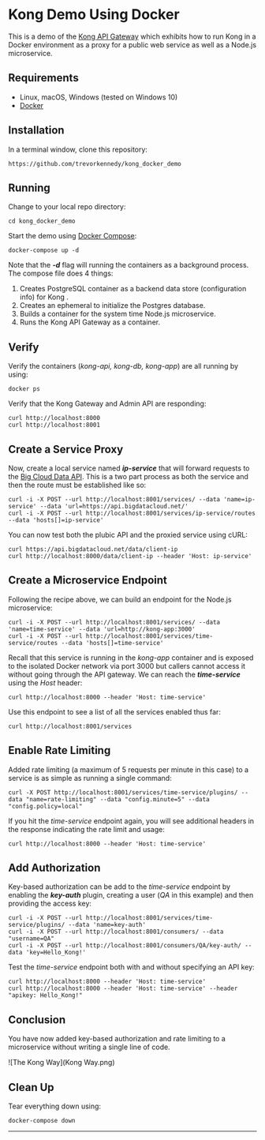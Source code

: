 # Kong Demo Using Docker
This is a demo of the [Kong API Gateway](https://konghq.com/) which exhibits how to run Kong in a Docker environment as a proxy for a public web service as well as a Node.js microservice.

## Requirements
  - Linux, macOS, Windows (tested on Windows 10)
  - [Docker](https://www.docker.com)

## Installation
In a terminal window, clone this repository:

```
https://github.com/trevorkennedy/kong_docker_demo
```

## Running

Change to your local repo directory:

```
cd kong_docker_demo
```

Start the demo using [Docker Compose](https://docs.docker.com/compose/):

```
docker-compose up -d  
```

Note that the ***-d*** flag will running the containers as a background process.  The compose file does 4 things: 

1.  Creates PostgreSQL container as a backend data store (configuration info) for Kong .
2.  Creates an ephemeral to initialize the Postgres database.
3.  Builds a container for the system time Node.js microservice.
4.  Runs the Kong API Gateway as a container.

## Verify

Verify the containers (*kong-api, kong-db, kong-app*) are all running by using:

```
docker ps
```

Verify that the Kong Gateway and Admin API are responding:

```
curl http://localhost:8000
curl http://localhost:8001
```

## Create a Service Proxy

Now, create a local service named ***ip-service*** that will forward requests to the [Big Cloud Data API](https://www.bigdatacloud.com/). This is a two part process as both the service  and then the route must be established like so:

```
curl -i -X POST --url http://localhost:8001/services/ --data 'name=ip-service' --data 'url=https://api.bigdatacloud.net/'
curl -i -X POST --url http://localhost:8001/services/ip-service/routes --data 'hosts[]=ip-service'
```

You can now test both the plubic API and the proxied service using cURL:
```
curl https://api.bigdatacloud.net/data/client-ip
curl http://localhost:8000/data/client-ip --header 'Host: ip-service'
```

## Create a Microservice Endpoint

Following the recipe above, we can build an endpoint for the Node.js microservice:

```
curl -i -X POST --url http://localhost:8001/services/ --data 'name=time-service' --data 'url=http://kong-app:3000'
curl -i -X POST --url http://localhost:8001/services/time-service/routes --data 'hosts[]=time-service'
```

Recall that this service is running in the *kong-app* container and is exposed to the isolated Docker network via port 3000 but callers cannot access it without going through the API gateway. We can reach the ***time-service*** using the *Host* header:

```
curl http://localhost:8000 --header 'Host: time-service'
```

Use this endpoint to see a list of all the services enabled thus far:

```
curl http://localhost:8001/services
```

## Enable Rate Limiting

Added rate limiting (a maximum of 5 requests per minute in this case) to a service is as simple as running a single command:

```
curl -X POST http://localhost:8001/services/time-service/plugins/ --data "name=rate-limiting" --data "config.minute=5" --data "config.policy=local"
```

If you hit the *time-service* endpoint again, you will see additional headers in the response indicating the rate limit and usage:

```
curl http://localhost:8000 --header 'Host: time-service'
```

## Add Authorization

Key-based authorization can be add to the *time-service* endpoint by enabling the ***key-auth*** plugin, creating a user (*QA* in this example) and then providing the access key:

```
curl -i -X POST --url http://localhost:8001/services/time-service/plugins/ --data 'name=key-auth'
curl -i -X POST --url http://localhost:8001/consumers/ --data "username=QA"
curl -i -X POST --url http://localhost:8001/consumers/QA/key-auth/ --data 'key=Hello_Kong!'
```

Test the *time-service* endpoint both with and without specifying an API key:

```
curl http://localhost:8000 --header 'Host: time-service'
curl http://localhost:8000 --header 'Host: time-service' --header "apikey: Hello_Kong!"
```

## Conclusion

You have now added key-based authorization and rate limiting to a microservice without writing a single line of code.

![The Kong Way](Kong Way.png)

## Clean Up

Tear everything down using:

```
docker-compose down
```

***